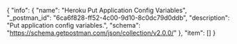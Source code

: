 {
  "info": {
    "name": "Heroku Put Application Config Variables",
    "_postman_id": "6ca6f828-ff52-4c00-9d10-8c0dc79d0ddb",
    "description": "Put application config variables.",
    "schema": "https://schema.getpostman.com/json/collection/v2.0.0/"
  },
  "item": []
}
